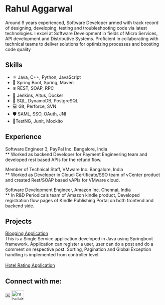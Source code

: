 # Rahul Aggarwal
Around 9 years experienced, Software Developer armed with track record of designing, developing, testing and troubleshooting code via latest technologies. I excel at Software Development in fields of Micro Services, API development and Distributive Systems. Proficient in collaborating with technical teams to deliver solutions for optimizing processes and boosting code quality


## Skills
* ⚛ Java, C++, Python, JavaScript
* 📱 Spring Boot, Spring, Maven
* ❄️ REST, SOAP, RPC
* 💭 Jenkins, Altus, Docker
* 💾 SQL, DynamoDB, PostgreSQL
* 💻 Git, Perforce, SVN
* 🛡️ SAML, SSO, OAuth, JNI
* 🧪TestNG, Junit, Mockito

## Experience


  Software Engineer 3, PayPal Inc. Bangalore, India <br>
    ** Worked as backend Developer for Payment Engineering team and developed rest based APIs for the refund flow.


  Member of Technical Staff, VMware Inc. Bangalore, India <br>
    ** Worked as Developer in Cloud-Certificate/SSO team of vCenter product and created Rest/SOAP based vAPIs for VMware cloud.


  Software Development Engineer, Amazon Inc. Chennai, India <br>
    ** In R&D Periodicals team of Amazon kindle product, Developed registration flow pages of Kindle Publishing Portal on both frontend and backend side.
<br>
## Projects
<a href="https://github.com/RahulAggarwal135/Blogging-Project" target="blank">Blogging Application</a></br>
This is a Single Service application developed in Java using Springboot framework. Application can register a user, user can do a post and do a comment on respective post. Sorting, Pagination and Global Exception handling is implemented from controller level.
</br></br>
<a href="https://github.com/RahulAggarwal135/Hotel-Rating" target="blank">Hotel Rating Application</a></br>



## Connect with me:
<p align="left">
<a href="mailto:rahulaggarwal135@hotmail.com" class="pv-contact-info__contact-link link-without-visited-state t-14" target="_blank" rel="noopener noreferrer">
✉️</a>
<a href="https://linkedin.com/in/rahulvit" target="blank"><img align="center" src="https://raw.githubusercontent.com/rahuldkjain/github-profile-readme-generator/master/src/images/icons/Social/linked-in-alt.svg" alt="rahulvit" height="30" width="40" /></a>
</p>
<br><br>
